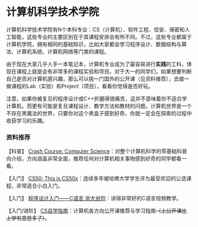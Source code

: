 # 计算机科学技术学院

计算机科学技术学院有N个本科专业：CS（计算机）、软件工程、信安、保密和人工智能，这些专业的主要区别在于其课程安排会有所不同。不过，这些专业都属于计算机学院，拥有相同的基础知识，比如大家都会学习程序设计、数据结构与算法、计算机系统、计算机网络等门类的课程。

由于现在大家几乎人手一本笔记本，计算机专业成为了最容易进行**实践**的工科，体现在课程上就是会有非常多的课程实验和项目。对于大一的同学们，如果想要判断自己是否对计算机感兴趣，那么可以挑一门国外的公开课（见资料推荐），去做一做课程的Lab（实验）和Project（项目），看看你觉得是否好玩。

注意，如果你被复旦的程序设计或C++折磨得很痛苦，这并不意味着你不适合学计算机，而更有可能是复旦课程设计、教学方法和教材的问题。计算机世界是一个不存在黑魔法的世界，只要你对这个黑盒子感到好奇，你就一定会在探索的过程中收获学习的乐趣。

### 资料推荐

【科普】 [Crash Course: Computer Science](https://www.bilibili.com/video/BV1EW411u7th)：对整个计算机科学的零基础科普向介绍，方向涵盖非常全面，推荐任何对计算机相关事物感到好奇的同学都看一看。

【入门】 [CS50: This is CS50x](https://csdiy.wiki/%E7%BC%96%E7%A8%8B%E5%85%A5%E9%97%A8/CS50/)：连续多年被哈佛大学学生评为最受欢迎的公选课程，非常适合小白入门。

【入门】 [程序设计入门——C语言 浙大翁恺](https://www.icourse163.org/course/zju-199001)：讲得非常好的C语言视频教学。

【入门/进阶】 [CS自学指南](https://csdiy.wiki/)：计算机各方向公开课推荐与学习指南~~（上公开课比上学有意思多了）~~。
